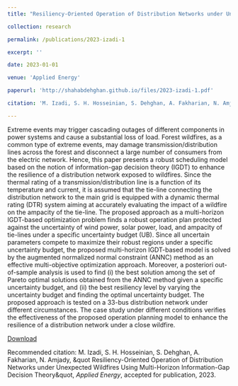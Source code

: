 ```yaml
---
title: "Resiliency-Oriented Operation of Distribution Networks under Unexpected Wildfires Using Multi-Horizon Information-Gap Decision Theory"

collection: research

permalink: /publications/2023-izadi-1

excerpt: ''

date: 2023-01-01

venue: 'Applied Energy'

paperurl: 'http://shahabdehghan.github.io/files/2023-izadi-1.pdf'

citation: 'M. Izadi, S. H. Hosseinian, S. Dehghan, A. Fakharian, N. Amjady, &quot; Resiliency-Oriented Operation of Distribution Networks under Unexpected Wildfires Using Multi-Horizon Information-Gap Decision Theory&quot;, <i>Applied Energy</i>, accepted for publication, 2023.'

---
```


Extreme events may trigger cascading outages of different components in power systems and cause a substantial loss of load. Forest wildfires, as a common type of extreme events, may damage transmission/distribution lines across the forest and disconnect a large number of consumers from the electric network. Hence, this paper presents a robust scheduling model based on the notion of information-gap decision theory (IGDT) to enhance the resilience of a distribution network exposed to wildfires. Since the thermal rating of a transmission/distribution line is a function of its temperature and current, it is assumed that the tie-line connecting the distribution network to the main grid is equipped with a dynamic thermal rating (DTR) system aiming at accurately evaluating the impact of a wildfire on the ampacity of the tie-line. The proposed approach as a multi-horizon IGDT-based optimization problem finds a robust operation plan protected against the uncertainty of wind power, solar power, load, and ampacity of tie-lines under a specific uncertainty budget (UB). Since all uncertain parameters compete to maximize their robust regions under a specific uncertainty budget, the proposed multi-horizon IGDT-based model is solved by the augmented normalized normal constraint (ANNC) method as an effective multi-objective optimization approach. Moreover, a posteriori out-of-sample analysis is used to find (i) the best solution among the set of Pareto optimal solutions obtained from the ANNC method given a specific uncertainty budget, and (ii) the best resiliency level by varying the uncertainty budget and finding the optimal uncertainty budget. The proposed approach is tested on a 33-bus distribution network under different circumstances. The case study under different conditions verifies the effectiveness of the proposed operation planning model to enhance the resilience of a distribution network under a close wildfire.

[Download](http://shahabdehghan.github.io/files/2023-izadi-1.pdf)

Recommended citation: M. Izadi, S. H. Hosseinian, S. Dehghan, A. Fakharian, N. Amjady, &quot Resiliency-Oriented Operation of Distribution Networks under Unexpected Wildfires Using Multi-Horizon Information-Gap Decision Theory&quot, <i>Applied Energy</i>, accepted for publication, 2023. 
